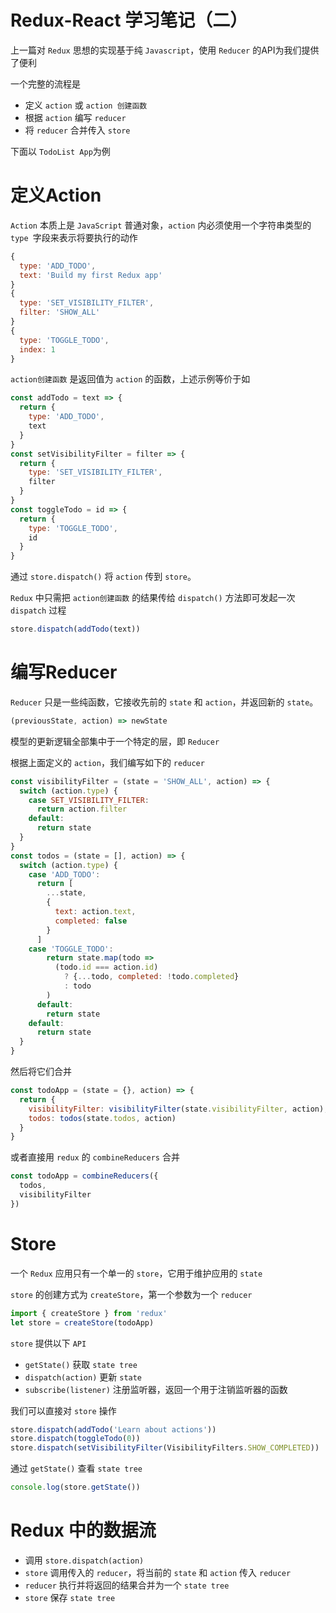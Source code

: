 # Redux-React 学习笔记（二）

上一篇对 `Redux` 思想的实现基于纯 `Javascript`，使用 `Reducer` 的API为我们提供了便利

一个完整的流程是

  * 定义 `action` 或 `action 创建函数`
  * 根据 `action` 编写 `reducer`
  * 将 `reducer` 合并传入 `store`

下面以 `TodoList App`为例

# 定义Action

`Action` 本质上是 `JavaScript` 普通对象，`action` 内必须使用一个字符串类型的 `type `字段来表示将要执行的动作

```javascript
{
  type: 'ADD_TODO',
  text: 'Build my first Redux app'
}
{
  type: 'SET_VISIBILITY_FILTER',
  filter: 'SHOW_ALL'
}
{ 
  type: 'TOGGLE_TODO',
  index: 1 
}
```

`action创建函数` 是返回值为 `action` 的函数，上述示例等价于如

```javascript
const addTodo = text => {
  return {
    type: 'ADD_TODO',
    text
  }
}
const setVisibilityFilter = filter => {
  return {
    type: 'SET_VISIBILITY_FILTER',
    filter
  }
}
const toggleTodo = id => {
  return {
    type: 'TOGGLE_TODO',
    id
  }
}
```

通过 `store.dispatch()` 将 `action` 传到 `store`。

`Redux` 中只需把 `action创建函数` 的结果传给 `dispatch()` 方法即可发起一次 `dispatch` 过程

```javascript
store.dispatch(addTodo(text))
```

# 编写Reducer

`Reducer` 只是一些纯函数，它接收先前的 `state` 和 `action`，并返回新的 `state`。

```javascript
(previousState, action) => newState
```

模型的更新逻辑全部集中于一个特定的层，即 `Reducer`

根据上面定义的 `action`，我们编写如下的 `reducer`
```javascript
const visibilityFilter = (state = 'SHOW_ALL', action) => {
  switch (action.type) {
    case SET_VISIBILITY_FILTER:
      return action.filter
    default:
      return state
  }
}
const todos = (state = [], action) => {
  switch (action.type) {
    case 'ADD_TODO':
      return [
        ...state,
        {
          text: action.text,
          completed: false
        }
      ]
    case 'TOGGLE_TODO':
        return state.map(todo =>
          (todo.id === action.id) 
            ? {...todo, completed: !todo.completed}
            : todo
        )
      default:
        return state
    default:
      return state
  }
}
```

然后将它们合并

```javascript
const todoApp = (state = {}, action) => {
  return {
    visibilityFilter: visibilityFilter(state.visibilityFilter, action),
    todos: todos(state.todos, action)
  }
}
```

或者直接用 `redux` 的 `combineReducers` 合并

```javascript
const todoApp = combineReducers({
  todos,
  visibilityFilter
})
```

# Store

一个 `Redux` 应用只有一个单一的 `store`，它用于维护应用的 `state`

`store` 的创建方式为 `createStore`，第一个参数为一个 `reducer`

```javascript
import { createStore } from 'redux'
let store = createStore(todoApp)
```

`store` 提供以下 `API`

  * `getState()` 获取 `state tree`
  * `dispatch(action)` 更新 `state`
  * `subscribe(listener)` 注册监听器，返回一个用于注销监听器的函数

我们可以直接对 `store` 操作

```javascript
store.dispatch(addTodo('Learn about actions'))
store.dispatch(toggleTodo(0))
store.dispatch(setVisibilityFilter(VisibilityFilters.SHOW_COMPLETED))
```

通过 `getState()` 查看 `state tree`

```javascript
console.log(store.getState())
```

# Redux 中的数据流

* 调用 `store.dispatch(action)`
* `store` 调用传入的 `reducer`，将当前的 `state` 和 `action` 传入 `reducer`
* `reducer` 执行并将返回的结果合并为一个 `state tree`
* `store` 保存 `state tree`